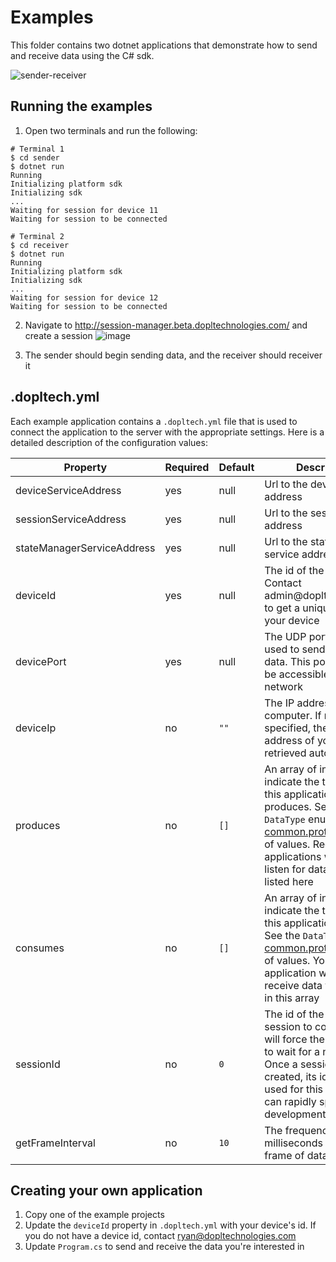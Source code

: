 # Examples

This folder contains two dotnet applications that demonstrate how to send and receive data using the C# sdk.

![sender-receiver](https://user-images.githubusercontent.com/2764891/105623223-0516ef00-5dcd-11eb-9327-da85d2aa54a4.png)

## Running the examples

1. Open two terminals and run the following:

```shell
# Terminal 1
$ cd sender
$ dotnet run
Running
Initializing platform sdk
Initializing sdk
...
Waiting for session for device 11
Waiting for session to be connected
```

```shell
# Terminal 2
$ cd receiver
$ dotnet run
Running
Initializing platform sdk
Initializing sdk
...
Waiting for session for device 12
Waiting for session to be connected
```

2. Navigate to http://session-manager.beta.dopltechnologies.com/ and create a session
![image](https://user-images.githubusercontent.com/2764891/105623544-6c35a300-5dcf-11eb-91f1-243b24beac7a.png)

3. The sender should begin sending data, and the receiver should receiver it

## .dopltech.yml

Each example application contains a `.dopltech.yml` file that is used to connect the application to the server with the appropriate settings. Here is a detailed description of the configuration values:

| Property | Required | Default | Description |
| -------- | -------- | ------- | ----------- |
| deviceServiceAddress | yes | null | Url to the device service address |
| sessionServiceAddress | yes | null | Url to the session service address |
| stateManagerServiceAddress | yes | null | Url to the state manager service address |
| deviceId | yes | null | The id of the device. Contact admin@dopltechnologies to get a unique id for your device|
| devicePort | yes | null | The UDP port that is used to send and receive data. This port needs to be accessible on your network |
| deviceIp | no | `""` | The IP address of your computer. If not specified, the public IP address of your device is retrieved automatically |
| produces | no | `[]` | An array of integers that indicate the type of data this application produces. See the `DataType` enum in [common.proto](https://github.com/dopl-technologies/api-protos/blob/main/dopl/api/common.proto) for a list of values. Receiving applications will only listen for data types listed here  |
| consumes | no | `[]` | An array of integers that indicate the type of data this application receives. See the `DataType` enum in [common.proto](https://github.com/dopl-technologies/api-protos/blob/main/dopl/api/common.proto) for a list of values. Your application will only receive data that is listed in this array |
| sessionId | no | `0` | The id of the default session to connect to. `0` will force the application to wait for a new session. Once a session has been created, its id can be used for this value. This can rapidly speed up development |
| getFrameInterval | no | `10` | The frequency in milliseconds to get each frame of data |


## Creating your own application

1. Copy one of the example projects
1. Update the `deviceId` property in `.dopltech.yml` with your device's id. If you do not have a device id, contact ryan@dopltechnologies.com
1. Update `Program.cs` to send and receive the data you're interested in